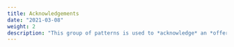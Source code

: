```yaml
---
title: Acknowledgements
date: "2021-03-08"
weight: 2
description: "This group of patterns is used to *acknowledge* an *offer* activity, indicating acceptance or otherwise."
---
```


